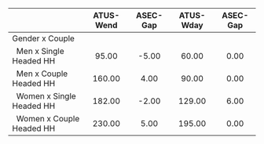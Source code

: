 
|                      |    ATUS-Wend |     ASEC-Gap |    ATUS-Wday |     ASEC-Gap |
| -------------------- | :----------: | :----------: | :----------: | :----------: |
| Gender x Couple      |              |              |              |              |
| &nbsp;&nbsp;Men x Single Headed HH |        95.00 |        -5.00 |        60.00 |         0.00 |
| &nbsp;&nbsp;Men x Couple Headed HH |       160.00 |         4.00 |        90.00 |         0.00 |
| &nbsp;&nbsp;Women x Single Headed HH |       182.00 |        -2.00 |       129.00 |         6.00 |
| &nbsp;&nbsp;Women x Couple Headed HH |       230.00 |         5.00 |       195.00 |         0.00 |

